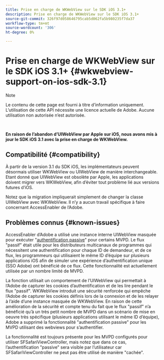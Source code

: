 ```yaml
---
title: Prise en charge de WKWebView sur le SDK iOS 3.1+
description: Prise en charge de WKWebView sur le SDK iOS 3.1+
source-git-commit: 326f97d058646795cab5d062fa5b980235f7da37
workflow-type: tm+mt
source-wordcount: '306'
ht-degree: 0%

---
```



# Prise en charge de WKWebView sur le SDK iOS 3.1+ {#wkwebview-support-on-ios-sdk-3.1}

>[!NOTE]
>
>Le contenu de cette page est fourni à titre d’information uniquement. L’utilisation de cette API nécessite une licence actuelle de Adobe. Aucune utilisation non autorisée n’est autorisée.

</br>

**En raison de l’abandon d’UIWebView par Apple sur iOS, nous avons mis à jour le SDK iOS 3.1 avec la prise en charge de WKWebView.**

## Compatibilité {#compatibility}

À partir de la version 3.1 du SDK iOS, les implémentateurs peuvent désormais utiliser WKWebView ou UIWebView de manière interchangeable. Etant donné que UIWebView est obsolète par Apple, les applications doivent migrer vers WKWebView, afin d’éviter tout problème lié aux versions futures d’iOS.

Notez que la migration impliquerait simplement de changer la classe UIWebView avec WKWebView. Il n’y a aucun travail spécifique à faire concernant AccessEnabler de l’Adobe.

## Problèmes connus {#known-issues}

AccessEnabler d’Adobe a utilisé une instance interne UIWebView masquée pour exécuter &quot;[authentification passive](/help/authentication/sso-passive-authn.md)&quot; pour certains MVPD. Le flux &quot;passif&quot; était utile pour les distributeurs multicanaux de programmes qui nécessitent une authentification pour chaque ID de demandeur, et de ce flux, les programmeurs qui utilisaient le même ID d’équipe sur plusieurs applications iOS afin de simuler une expérience d’authentification unique (SSO Adobe) ont bénéficié de ce flux. Cette fonctionnalité est actuellement utilisée par un nombre limité de MVPD.

La fonction utilisait un comportement de l’UIWebView qui permettait à l’Adobe de capturer les cookies d’authentification et de les lire pendant le flux &quot;passif&quot;. WKWebView introduit une sécurité renforcée qui empêche l’Adobe de capturer les cookies définis lors de la connexion et de les relayer à l’aide d’une instance masquée de WKWebView. En raison de cette amélioration de la sécurité et compte tenu du fait que le flux &quot;passif&quot; n’a bénéficié qu’à un très petit nombre de MVPD dans un scénario de mise en oeuvre très spécifique (plusieurs applications utilisant le même ID d’équipe), Adobe a supprimé la fonctionnalité &quot;authentification passive&quot; pour les MVPD utilisant des webviews pour s’authentifier.

La fonctionnalité est toujours présente pour les MVPD configurés pour utiliser SFSafariViewController, mais notez que dans ce cas, l’authentification &quot;passive&quot; sera visible par l’utilisateur car SFSafariViewController ne peut pas être utilisé de manière &quot;cachée&quot;.
